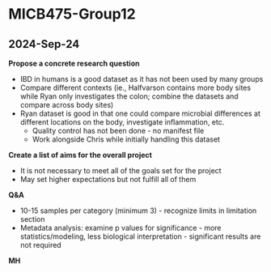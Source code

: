 # MICB475-Group12

## 2024-Sep-24

**Propose a concrete research question**
- IBD in humans is a good dataset as it has not been used by many groups
- Compare different contexts (ie., Halfvarson contains more body sites while Ryan only investigates the colon; combine the datasets and compare across body sites)
- Ryan dataset is good in that one could compare microbial differences at different locations on the body, investigate inflammation, etc.
  - Quality control has not been done - no manifest file
  - Work alongside Chris while initially handling this dataset

**Create a list of aims for the overall project**
- It is not necessary to meet all of the goals set for the project
- May set higher expectations but not fulfill all of them

**Q&A**
- 10-15 samples per category (minimum 3) - recognize limits in limitation section
- Metadata analysis: examine p values for significance - more statistics/modeling, less biological interpretation - significant results are not required

**MH**
